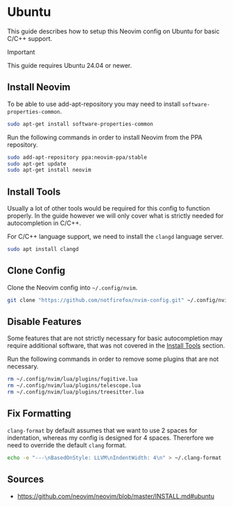 # Ubuntu
This guide describes how to setup this Neovim config on Ubuntu for basic C/C++ support.

> [!IMPORTANT]  
> This guide requires Ubuntu 24.04 or newer.

## Install Neovim

To be able to use add-apt-repository you may need to install `software-properties-common`.
```sh
sudo apt-get install software-properties-common
```

Run the following commands in order to install Neovim from the PPA repository.
```sh
sudo add-apt-repository ppa:neovim-ppa/stable
sudo apt-get update
sudo apt-get install neovim
```

## Install Tools
Usually a lot of other tools would be required for this config to function properly.
In the guide however we will only cover what is strictly needed for autocompletion in C/C++.

For C/C++ language support, we need to install the `clangd` language server.
```sh
sudo apt install clangd
```

## Clone Config

Clone the Neovim config into `~/.config/nvim`.
```sh
git clone "https://github.com/notfirefox/nvim-config.git" ~/.config/nvim
```

## Disable Features
Some features that are not strictly necessary for basic autocompletion may require additional
software, that was not covered in the [Install Tools](https://github.com/notfirefox/nvim-config/blob/main/UBUNTU.md#install-tools) section.

Run the following commands in order to remove some plugins that are not necessary.
```sh
rm ~/.config/nvim/lua/plugins/fugitive.lua
rm ~/.config/nvim/lua/plugins/telescope.lua
rm ~/.config/nvim/lua/plugins/treesitter.lua
```

## Fix Formatting
`clang-format` by default assumes that we want to use 2 spaces for indentation, whereas my config is designed for 4 spaces. Thererfore we need to override the default `clang` format.
```sh
echo -e "---\nBasedOnStyle: LLVM\nIndentWidth: 4\n" > ~/.clang-format
```

## Sources 
- https://github.com/neovim/neovim/blob/master/INSTALL.md#ubuntu
